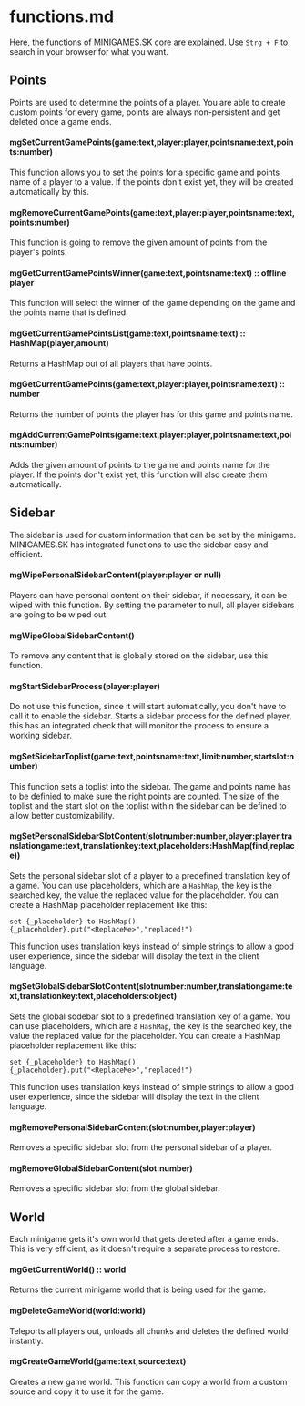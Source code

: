 # functions.md

Here, the functions of MINIGAMES.SK core are explained. Use `Strg + F` to search in your browser for what you want.


## Points
Points are used to determine the points of a player. You are able to create custom points for every game, points are always non-persistent and get deleted once a game ends.

#### mgSetCurrentGamePoints(game:text,player:player,pointsname:text,points:number)
This function allows you to set the points for a specific game and points name of a player to a value. If the points don't exist yet, they will be created automatically by this.

#### mgRemoveCurrentGamePoints(game:text,player:player,pointsname:text,points:number)
This function is going to remove the given amount of points from the player's points.

#### mgGetCurrentGamePointsWinner(game:text,pointsname:text) :: offline player
This function will select the winner of the game depending on the game and the points name that is defined.

#### mgGetCurrentGamePointsList(game:text,pointsname:text) :: HashMap(player,amount)
Returns a HashMap out of all players that have points.

#### mgGetCurrentGamePoints(game:text,player:player,pointsname:text) :: number
Returns the number of points the player has for this game and points name.

#### mgAddCurrentGamePoints(game:text,player:player,pointsname:text,points:number)
Adds the given amount of points to the game and points name for the player. If the points don't exist yet, this function will also create them automatically.



## Sidebar
The sidebar is used for custom information that can be set by the minigame. MINIGAMES.SK has integrated functions to use the sidebar easy and efficient.

#### mgWipePersonalSidebarContent(player:player or null)
Players can have personal content on their sidebar, if necessary, it can be wiped with this function.
By setting the parameter to null, all player sidebars are going to be wiped out.

#### mgWipeGlobalSidebarContent()
To remove any content that is globally stored on the sidebar, use this function.

#### mgStartSidebarProcess(player:player)
Do not use this function, since it will start automatically, you don't have to call it to enable the sidebar.
Starts a sidebar process for the defined player, this has an integrated check that will monitor the process to ensure a working sidebar.

#### mgSetSidebarToplist(game:text,pointsname:text,limit:number,startslot:number)
This function sets a toplist into the sidebar. The game and points name has to be definied to make sure the right points are counted.
The size of the toplist and the start slot on the toplist within the sidebar can be defined to allow better customizability.

#### mgSetPersonalSidebarSlotContent(slotnumber:number,player:player,translationgame:text,translationkey:text,placeholders:HashMap(find,replace))
Sets the personal sidebar slot of a player to a predefined translation key of a game. You can use placeholders, which are a `HashMap`, the key is the searched key, the value the replaced value for the placeholder.
You can create a HashMap placeholder replacement like this:
```
set {_placeholder} to HashMap()
{_placeholder}.put("<ReplaceMe>","replaced!")
```
This function uses translation keys instead of simple strings to allow a good user experience, since the sidebar will display the text in the client language.

#### mgSetGlobalSidebarSlotContent(slotnumber:number,translationgame:text,translationkey:text,placeholders:object)
Sets the global sodebar slot to a predefined translation key of a game. You can use placeholders, which are a `HashMap`, the key is the searched key, the value the replaced value for the placeholder.
You can create a HashMap placeholder replacement like this:
```
set {_placeholder} to HashMap()
{_placeholder}.put("<ReplaceMe>","replaced!")
```
This function uses translation keys instead of simple strings to allow a good user experience, since the sidebar will display the text in the client language.

#### mgRemovePersonalSidebarContent(slot:number,player:player)
Removes a specific sidebar slot from the personal sidebar of a player.

#### mgRemoveGlobalSidebarContent(slot:number)
Removes a specific sidebar slot from the global sidebar.


## World
Each minigame gets it's own world that gets deleted after a game ends. This is very efficient, as it doesn't require a separate process to restore.

#### mgGetCurrentWorld() :: world
Returns the current minigame world that is being used for the game.

#### mgDeleteGameWorld(world:world)
Teleports all players out, unloads all chunks and deletes the defined world instantly.

#### mgCreateGameWorld(game:text,source:text)
Creates a new game world. This function can copy a world from a custom source and copy it to use it for the game.




